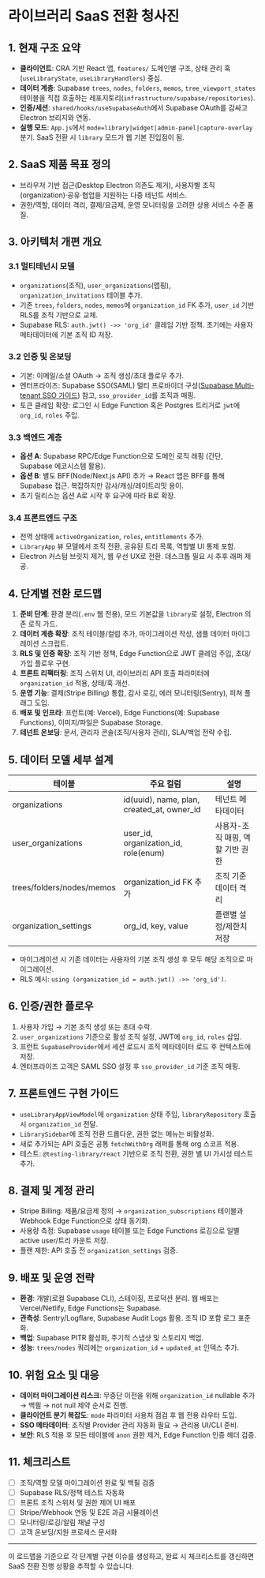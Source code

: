 # 라이브러리 SaaS 전환 청사진

## 1. 현재 구조 요약
- **클라이언트**: CRA 기반 React 앱, `features/` 도메인별 구조, 상태 관리 훅(`useLibraryState`, `useLibraryHandlers`) 중심.
- **데이터 계층**: Supabase `trees`, `nodes`, `folders`, `memos`, `tree_viewport_states` 테이블을 직접 호출하는 레포지토리(`infrastructure/supabase/repositories`).
- **인증/세션**: `shared/hooks/useSupabaseAuth`에서 Supabase OAuth를 감싸고 Electron 브리지와 연동.
- **실행 모드**: `App.js`에서 `mode=library|widget|admin-panel|capture-overlay` 분기. SaaS 전환 시 `library` 모드가 웹 기본 진입점이 됨.

## 2. SaaS 제품 목표 정의
- 브라우저 기반 접근(Desktop Electron 의존도 제거), 사용자별 조직(organization)·공유·협업을 지원하는 다중 테넌트 서비스.
- 권한/역할, 데이터 격리, 결제/요금제, 운영 모니터링을 고려한 상용 서비스 수준 품질.

## 3. 아키텍처 개편 개요
### 3.1 멀티테넌시 모델
- `organizations`(조직), `user_organizations`(맵핑), `organization_invitations` 테이블 추가.
- 기존 `trees`, `folders`, `nodes`, `memos`에 `organization_id` FK 추가, `user_id` 기반 RLS를 조직 기반으로 교체.
- Supabase RLS: `auth.jwt() ->> 'org_id'` 클레임 기반 정책. 초기에는 사용자 메타데이터에 기본 조직 ID 저장.

### 3.2 인증 및 온보딩
- 기본: 이메일/소셜 OAuth → 조직 생성/초대 플로우 추가.
- 엔터프라이즈: Supabase SSO(SAML) 멀티 프로바이더 구성([Supabase Multi-tenant SSO 가이드](https://supabase.com/docs/guides/auth/enterprise-sso)) 참고, `sso_provider_id`를 조직과 매핑.
- 토큰 클레임 확장: 로그인 시 Edge Function 혹은 Postgres 트리거로 `jwt`에 `org_id`, `roles` 주입.

### 3.3 백엔드 계층
- **옵션 A**: Supabase RPC/Edge Function으로 도메인 로직 래핑 (간단, Supabase 에코시스템 활용).
- **옵션 B**: 별도 BFF(Node/Next.js API) 추가 → React 앱은 BFF를 통해 Supabase 접근. 복잡하지만 감사/캐싱/레이트리밋 용이.
- 초기 릴리스는 옵션 A로 시작 후 요구에 따라 B로 확장.

### 3.4 프론트엔드 구조
- 전역 상태에 `activeOrganization`, `roles`, `entitlements` 추가.
- `LibraryApp` 뷰 모델에서 조직 전환, 공유된 트리 목록, 역할별 UI 통제 포함.
- Electron 커스텀 브릿지 제거, 웹 우선 UX로 전환. 데스크톱 필요 시 추후 래퍼 제공.

## 4. 단계별 전환 로드맵
1. **준비 단계**: 환경 분리(`.env` 웹 전용), 모드 기본값을 `library`로 설정, Electron 의존 로직 가드.
2. **데이터 계층 확장**: 조직 테이블/컬럼 추가, 마이그레이션 작성, 샘플 데이터 마이그레이션 스크립트.
3. **RLS 및 인증 확장**: 조직 기반 정책, Edge Function으로 JWT 클레임 주입, 초대/가입 플로우 구현.
4. **프론트 리팩터링**: 조직 스위처 UI, 라이브러리 API 호출 파라미터에 `organization_id` 적용, 상태/훅 개선.
5. **운영 기능**: 결제(Stripe Billing) 통합, 감사 로깅, 에러 모니터링(Sentry), 피쳐 플래그 도입.
6. **배포 및 인프라**: 프런트(예: Vercel), Edge Functions(예: Supabase Functions), 이미지/파일은 Supabase Storage.
7. **테넌트 온보딩**: 문서, 관리자 콘솔(조직/사용자 관리), SLA/백업 전략 수립.

## 5. 데이터 모델 세부 설계
| 테이블 | 주요 컬럼 | 설명 |
| --- | --- | --- |
| organizations | id(uuid), name, plan, created_at, owner_id | 테넌트 메타데이터 |
| user_organizations | user_id, organization_id, role(enum) | 사용자-조직 매핑, 역할 기반 권한 |
| trees/folders/nodes/memos | organization_id FK 추가 | 조직 기준 데이터 격리 |
| organization_settings | org_id, key, value | 플랜별 설정/제한치 저장 |

- 마이그레이션 시 기존 데이터는 사용자의 기본 조직 생성 후 모두 해당 조직으로 마이그레이션.
- RLS 예시: `using (organization_id = auth.jwt() ->> 'org_id')`.

## 6. 인증/권한 플로우
1. 사용자 가입 → 기본 조직 생성 또는 초대 수락.
2. `user_organizations` 기준으로 활성 조직 설정, JWT에 `org_id`, `roles` 삽입.
3. 프런트 `SupabaseProvider`에서 세션 로드시 조직 메타데이터 로드 후 컨텍스트에 저장.
4. 엔터프라이즈 고객은 SAML SSO 설정 후 `sso_provider_id` 기준 조직 매핑.

## 7. 프론트엔드 구현 가이드
- `useLibraryAppViewModel`에 `organization` 상태 주입, `libraryRepository` 호출 시 `organization_id` 전달.
- `LibrarySidebar`에 조직 전환 드롭다운, 권한 없는 메뉴는 비활성화.
- 새로 추가되는 API 호출은 공통 `fetchWithOrg` 래퍼를 통해 org 스코프 적용.
- 테스트: `@testing-library/react` 기반으로 조직 전환, 권한 별 UI 가시성 테스트 추가.

## 8. 결제 및 계정 관리
- Stripe Billing: 제품/요금제 정의 → `organization_subscriptions` 테이블과 Webhook Edge Function으로 상태 동기화.
- 사용량 측정: Supabase `usage` 테이블 또는 Edge Functions 로깅으로 일별 active user/트리 카운트 저장.
- 플랜 제한: API 호출 전 `organization_settings` 검증.

## 9. 배포 및 운영 전략
- **환경**: 개발(로컬 Supabase CLI), 스테이징, 프로덕션 분리. 웹 배포는 Vercel/Netlify, Edge Functions는 Supabase.
- **관측성**: Sentry/Logflare, Supabase Audit Logs 활용. 조직 ID 포함 로그 표준화.
- **백업**: Supabase PITR 활성화, 주기적 스냅샷 및 스토리지 백업.
- **성능**: `trees/nodes` 쿼리에는 `organization_id` + `updated_at` 인덱스 추가.

## 10. 위험 요소 및 대응
- **데이터 마이그레이션 리스크**: 무중단 이전을 위해 `organization_id` nullable 추가 → 백필 → not null 제약 순서로 진행.
- **클라이언트 분기 복잡도**: `mode` 파라미터 사용처 점검 후 웹 전용 라우터 도입.
- **SSO 메타데이터**: 조직별 Provider 관리 자동화 필요 → 관리용 UI/CLI 준비.
- **보안**: RLS 적용 후 모든 테이블에 `anon` 권한 제거, Edge Function 인증 헤더 검증.

## 11. 체크리스트
- [ ] 조직/역할 모델 마이그레이션 완료 및 백필 검증
- [ ] Supabase RLS/정책 테스트 자동화
- [ ] 프론트 조직 스위처 및 권한 제어 UI 배포
- [ ] Stripe/Webhook 연동 및 E2E 과금 시뮬레이션
- [ ] 모니터링/로깅/알림 채널 구성
- [ ] 고객 온보딩/지원 프로세스 문서화

---
이 로드맵을 기준으로 각 단계별 구현 이슈를 생성하고, 완료 시 체크리스트를 갱신하면 SaaS 전환 진행 상황을 추적할 수 있습니다.

